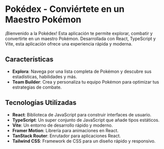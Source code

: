 # Pokédex - Conviértete en un Maestro Pokémon

¡Bienvenido a la Pokédex! Esta aplicación te permite explorar, combatir y convertirte en un maestro Pokémon. Desarrollada con React, TypeScript y Vite, esta aplicación ofrece una experiencia rápida y moderna.

## Características

- **Explora**: Navega por una lista completa de Pokémon y descubre sus estadísticas, habilidades y más.
- **Team Builder**: Crea y personaliza tu equipo Pokémon para optimizar tus estrategias de combate.

## Tecnologías Utilizadas

- **React**: Biblioteca de JavaScript para construir interfaces de usuario.
- **TypeScript**: Un super conjunto de JavaScript que añade tipos estáticos.
- **Vite**: Un entorno de desarrollo rápido y moderno.
- **Framer Motion**: Librería para animaciones en React.
- **TanStack Router**: Enrutador para aplicaciones React.
- **Tailwind CSS**: Framework de CSS para un diseño rápido y responsivo.
